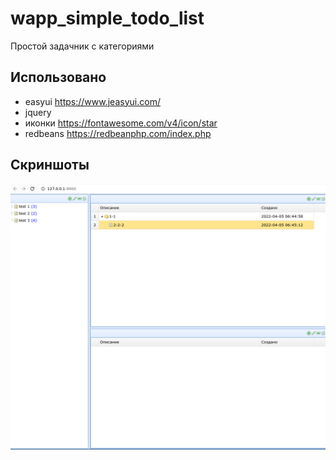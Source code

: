 # wapp_simple_todo_list

Простой задачник с категориями

## Использовано

- easyui https://www.jeasyui.com/
- jquery
- иконки https://fontawesome.com/v4/icon/star
- redbeans https://redbeanphp.com/index.php

## Скриншоты

![](/screenshots/screenshot_01.png)